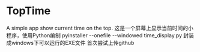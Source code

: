 # TopTime
A simple app show current time on the top.
这是一个屏幕上显示当前时间的小程序，使用Python编制
pyinstaller --onefile --windowed time_display.py 封装成windows下可以运行的EXE文件
首次尝试上传github
